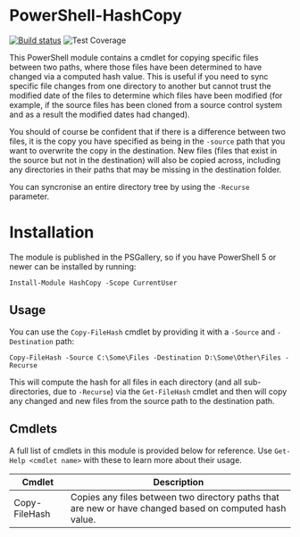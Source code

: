 # PowerShell-HashCopy

[![Build status](https://ci.appveyor.com/api/projects/status/lqksf9r0bf64dyvt?svg=true)](https://ci.appveyor.com/project/markwragg/powershell-hashcopy) ![Test Coverage](https://img.shields.io/badge/coverage-74%25-orange.svg?maxAge=60)

This PowerShell module contains a cmdlet for copying specific files between two paths, where those files have been determined to have changed via a computed hash value. This is useful if you need to sync specific file changes from one directory to another but cannot trust the modified date of the files to determine which files have been modified (for example, if the source files has been cloned from a source control system and as a result the modified dates had changed). 

You should of course be confident that if there is a difference between two files, it is the copy you have specified as being in the `-source` path that you want to overwrite the copy in the destination. New files (files that exist in the source but not in the destination) will also be copied across, including any directories in their paths that may be missing in the destination folder.

You can syncronise an entire directory tree by using the `-Recurse` parameter.

# Installation

The module is published in the PSGallery, so if you have PowerShell 5 or newer can be installed by running:

```
Install-Module HashCopy -Scope CurrentUser
```

## Usage

You can use the `Copy-FileHash` cmdlet by providing it with a `-Source` and `-Destination` path:

```
Copy-FileHash -Source C:\Some\Files -Destination D:\Some\Other\Files -Recurse
```

This will compute the hash for all files in each directory (and all sub-directories, due to `-Recurse`) via the `Get-FileHash` cmdlet and then will copy any changed and new files from the source path to the destination path. 

## Cmdlets

A full list of cmdlets in this module is provided below for reference. Use `Get-Help <cmdlet name>` with these to learn more about their usage.

Cmdlet        | Description
--------------| -------------------------------------------------------------------------------------------------------
Copy-FileHash | Copies any files between two directory paths that are new or have changed based on computed hash value.
